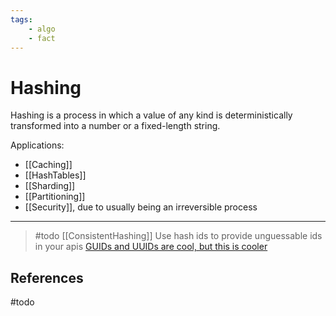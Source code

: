 ```yaml
---
tags:
    - algo
    - fact
---
```


# Hashing

Hashing is a process in which a value of any kind is deterministically transformed into a number or a fixed-length string.

Applications:

* [[Caching]]
* [[HashTables]]
* [[Sharding]]
* [[Partitioning]]
* [[Security]], due to usually being an irreversible process

___

>#todo
> [[ConsistentHashing]]
> Use hash ids to provide unguessable ids in your apis
> [GUIDs and UUIDs are cool, but this is cooler](https://www.youtube.com/watch?utm_source=pocket_mylist&v=tSuwe7FowzE)


## References

#todo